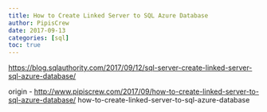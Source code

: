 ```yaml
---
title: How to Create Linked Server to SQL Azure Database
author: PipisCrew
date: 2017-09-13
categories: [sql]
toc: true
---
```


https://blog.sqlauthority.com/2017/09/12/sql-server-create-linked-server-sql-azure-database/

origin - http://www.pipiscrew.com/2017/09/how-to-create-linked-server-to-sql-azure-database/ how-to-create-linked-server-to-sql-azure-database